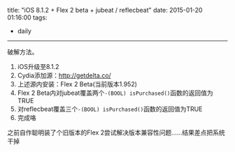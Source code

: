 title: "iOS 8.1.2 + Flex 2 beta + jubeat / reflecbeat"
date: 2015-01-20 01:16:00
tags:
- daily
---
破解方法。

1. iOS升级至8.1.2
2. Cydia添加源：http://getdelta.co/
3. 上述源内安装：Flex 2 Beta(当前版本1.952)
4. Flex 2 Beta内对jubeat覆盖两个`-(BOOL) isPurchased()`函数的返回值为TRUE
5. 对reflecbeat覆盖三个`-(BOOL) isPurchased()`函数的返回值为TRUE
6. 完成咯

之前自作聪明装了个旧版本的Flex 2尝试解决版本兼容性问题……结果差点把系统干掉